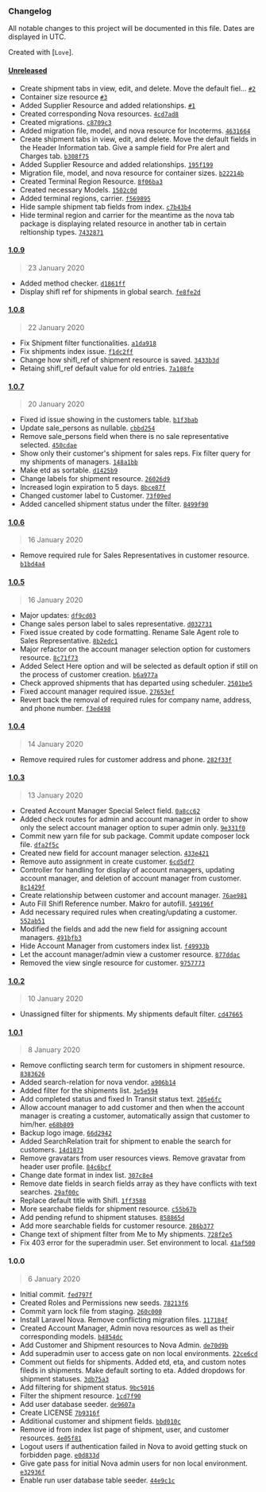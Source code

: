 ### Changelog

All notable changes to this project will be documented in this file. Dates are displayed in UTC.

Created with [`Love`].

#### [Unreleased](https://github.com/Shifl-inc/Shifl-Admin-Panel/compare/v1.0.9...HEAD)

- Create shipment tabs in view, edit, and delete. Move the default fiel… [`#2`](https://github.com/Shifl-inc/Shifl-Admin-Panel/pull/2)
- Container size resource [`#3`](https://github.com/Shifl-inc/Shifl-Admin-Panel/pull/3)
- Added Supplier Resource and added relationships. [`#1`](https://github.com/Shifl-inc/Shifl-Admin-Panel/pull/1)
- Created corresponding Nova resources. [`4cd7ad8`](https://github.com/Shifl-inc/Shifl-Admin-Panel/commit/4cd7ad8385a1af817c1f629424392a7ae1aa5ed3)
- Created migrations. [`c8709c3`](https://github.com/Shifl-inc/Shifl-Admin-Panel/commit/c8709c347e95733380b6888e58d6b06397fd664a)
- Added migration file, model, and nova resource for Incoterms. [`4631664`](https://github.com/Shifl-inc/Shifl-Admin-Panel/commit/4631664f8106f1453853a656e988d78346f309a4)
- Create shipment tabs in view, edit, and delete. Move the default fields in the Header Information tab. Give a sample field for Pre alert and Charges tab. [`b308f75`](https://github.com/Shifl-inc/Shifl-Admin-Panel/commit/b308f751453afb9f660516ce62d34517403ba6d0)
- Added Supplier Resource and added relationships. [`195f199`](https://github.com/Shifl-inc/Shifl-Admin-Panel/commit/195f19959c6f69c63036b53869b68fa98159b339)
- Migration file, model, and nova resource for container sizes. [`b22214b`](https://github.com/Shifl-inc/Shifl-Admin-Panel/commit/b22214b2ff1f7bf57142de5c936b9f5246bb6d5a)
- Created Terminal Region Resource. [`8f06ba3`](https://github.com/Shifl-inc/Shifl-Admin-Panel/commit/8f06ba336eb041351cb1ae4381128002453b9ed1)
- Created necessary Models. [`1502c0d`](https://github.com/Shifl-inc/Shifl-Admin-Panel/commit/1502c0d63b4cfdedc089f2709a6f0acc56a99256)
- Added terminal regions, carrier. [`f569895`](https://github.com/Shifl-inc/Shifl-Admin-Panel/commit/f5698951a881017b37517230fef9ae93e9bee370)
- Hide sample shipment tab fields from index. [`c7b43b4`](https://github.com/Shifl-inc/Shifl-Admin-Panel/commit/c7b43b440b75e4743d46f2fd7fad514f91978612)
- Hide terminal region and carrier for the meantime as the nova tab package is displaying related resource in another tab in certain reltionship types. [`7432871`](https://github.com/Shifl-inc/Shifl-Admin-Panel/commit/7432871d79a19831a3c13791b0ff501ec7eb39f0)

#### [1.0.9](https://github.com/Shifl-inc/Shifl-Admin-Panel/compare/v1.0.8...v1.0.9)

> 23 January 2020

- Added method checker. [`d1861ff`](https://github.com/Shifl-inc/Shifl-Admin-Panel/commit/d1861ff0dbb01db53ec4a0b11c8392d86f3d46fe)
- Display shifl ref for shipments in global search. [`fe8fe2d`](https://github.com/Shifl-inc/Shifl-Admin-Panel/commit/fe8fe2d1b264db7e2717467172479ead7c4115ba)

#### [1.0.8](https://github.com/Shifl-inc/Shifl-Admin-Panel/compare/v1.0.7...v1.0.8)

> 22 January 2020

- Fix Shipment filter functionalities. [`a1da918`](https://github.com/Shifl-inc/Shifl-Admin-Panel/commit/a1da9181c7a729b69471ed18630c12dc83bf79b9)
- Fix shipments index issue. [`f1dc2ff`](https://github.com/Shifl-inc/Shifl-Admin-Panel/commit/f1dc2ff20caf87a02ea47a248d2306b789050ac8)
- Change how shifl_ref of shipment resource is saved. [`3433b3d`](https://github.com/Shifl-inc/Shifl-Admin-Panel/commit/3433b3dd141f241a5a3816e4ad6b075987cfc803)
- Retaing shifl_ref default value for old entries. [`7a108fe`](https://github.com/Shifl-inc/Shifl-Admin-Panel/commit/7a108fe8cdad486ac8d75a5c845e3ab9a4d901db)

#### [1.0.7](https://github.com/Shifl-inc/Shifl-Admin-Panel/compare/v1.0.6...v1.0.7)

> 20 January 2020

- Fixed id issue showing in the customers table. [`b1f3bab`](https://github.com/Shifl-inc/Shifl-Admin-Panel/commit/b1f3babbfd38174fb7689af30b68244579c8d9ef)
- Update sale_persons as nullable. [`cbbd254`](https://github.com/Shifl-inc/Shifl-Admin-Panel/commit/cbbd2544b92a0c2d1730145a9eb82f3e1a6d52ba)
- Remove sale_persons field when there is no sale representative selected. [`450cdae`](https://github.com/Shifl-inc/Shifl-Admin-Panel/commit/450cdae7e8e1270f69c30051e5ef4bad8092919d)
- Show only their customer's shipment for sales reps. Fix filter query for my shipments of managers. [`148a1bb`](https://github.com/Shifl-inc/Shifl-Admin-Panel/commit/148a1bbc567084cd7b01639e8d9265738dc08317)
- Make etd as sortable. [`d1425b9`](https://github.com/Shifl-inc/Shifl-Admin-Panel/commit/d1425b91b7dc3f5c9259beb0efb74b283fd9f754)
- Change labels for shipment resource. [`26026d9`](https://github.com/Shifl-inc/Shifl-Admin-Panel/commit/26026d9b3e19a4eb8139add08c5c7070769b7f3f)
- Increased login expiration to 5 days. [`8bce87f`](https://github.com/Shifl-inc/Shifl-Admin-Panel/commit/8bce87fa4f2e0e19a4b76e541166714153045f26)
- Changed customer label to Customer. [`73f09ed`](https://github.com/Shifl-inc/Shifl-Admin-Panel/commit/73f09ed3b47ad9f6cbb4a6d7b891659ef1fc020d)
- Added cancelled shipment status under the filter. [`8499f90`](https://github.com/Shifl-inc/Shifl-Admin-Panel/commit/8499f90b4ea4ebf747c0ca3edf707d7775f84bde)

#### [1.0.6](https://github.com/Shifl-inc/Shifl-Admin-Panel/compare/v1.0.5...v1.0.6)

> 16 January 2020

- Remove required rule for Sales Representatives in customer resource. [`b1bd4a4`](https://github.com/Shifl-inc/Shifl-Admin-Panel/commit/b1bd4a46a334b10c4610f9e6d2a206d790b7738e)

#### [1.0.5](https://github.com/Shifl-inc/Shifl-Admin-Panel/compare/v1.0.4...v1.0.5)

> 16 January 2020

- Major updates: [`df9cd03`](https://github.com/Shifl-inc/Shifl-Admin-Panel/commit/df9cd03fc1645e5e08824768992e3d2effe16019)
- Change sales person label to sales representative. [`d032731`](https://github.com/Shifl-inc/Shifl-Admin-Panel/commit/d032731e173e67527b9d529db672d42a9cd02469)
- Fixed issue created by code formatting. Rename Sale Agent role to Sales Representative. [`8b2edc1`](https://github.com/Shifl-inc/Shifl-Admin-Panel/commit/8b2edc1ce5f53fc52d571d880d21271812013e5b)
- Major refactor on the account manager selection option for customers resource. [`8c71f73`](https://github.com/Shifl-inc/Shifl-Admin-Panel/commit/8c71f738b0bbd98591a373b2cb2bea401e115002)
- Added Select Here option and will be selected as default option if still on the process of customer creation. [`b6a977a`](https://github.com/Shifl-inc/Shifl-Admin-Panel/commit/b6a977aedde0e704f51dad2054ff21d2e84e52a5)
- Check approved shipments that has departed using scheduler. [`2501be5`](https://github.com/Shifl-inc/Shifl-Admin-Panel/commit/2501be57f721710891cb5b373ea6c6c76c377eb9)
- Fixed account manager required issue. [`27653ef`](https://github.com/Shifl-inc/Shifl-Admin-Panel/commit/27653ef6c8db0e1114d2fd786a209c41a59a1593)
- Revert back the removal of required rules for company name, address, and phone number. [`f3ed498`](https://github.com/Shifl-inc/Shifl-Admin-Panel/commit/f3ed4985e10eff0cd9eeb7dc763d0a2cbcd94798)

#### [1.0.4](https://github.com/Shifl-inc/Shifl-Admin-Panel/compare/v1.0.3...v1.0.4)

> 14 January 2020

- Remove required rules for customer address and phone. [`282f33f`](https://github.com/Shifl-inc/Shifl-Admin-Panel/commit/282f33f2079842e34f36cba27291bf50c3541b88)

#### [1.0.3](https://github.com/Shifl-inc/Shifl-Admin-Panel/compare/v1.0.2...v1.0.3)

> 13 January 2020

- Created Account Manager Special Select field. [`0a8cc62`](https://github.com/Shifl-inc/Shifl-Admin-Panel/commit/0a8cc623b28ab299b7691a5b667a7c757f574ed6)
- Added check routes for admin and account manager in order to show only the select account manager option to super admin only. [`9e331f0`](https://github.com/Shifl-inc/Shifl-Admin-Panel/commit/9e331f0365e57ddff8269ef6e257e3323b3f8548)
- Commit new yarn file for sub package. Commit update composer lock file. [`dfa2f5c`](https://github.com/Shifl-inc/Shifl-Admin-Panel/commit/dfa2f5c3c3034fb766cf255ab2b9cab0ec1f7dc2)
- Created new field for account manager selection. [`433e421`](https://github.com/Shifl-inc/Shifl-Admin-Panel/commit/433e421d2b67f6b219c3d8ce414b486ae52f6199)
- Remove auto assignment in create customer. [`6cd5df7`](https://github.com/Shifl-inc/Shifl-Admin-Panel/commit/6cd5df7eaeadc94b3cfd33420645d07bd9f5f1fd)
- Controller for handling for display of account managers, updating account manager, and deletion of account manager from customer. [`8c1429f`](https://github.com/Shifl-inc/Shifl-Admin-Panel/commit/8c1429f0abbb448784f6d316fad35ffe3bc8dfce)
- Create relationship between customer and account manager. [`76ae981`](https://github.com/Shifl-inc/Shifl-Admin-Panel/commit/76ae981a902bf9ed4dab3ca25fa26c0c93743054)
- Auto Fill Shifl Reference number. Makro for autofill. [`549196f`](https://github.com/Shifl-inc/Shifl-Admin-Panel/commit/549196ff4a562ed454621155a31943a12000f837)
- Add necessary required rules when creating/updating a customer. [`552ab51`](https://github.com/Shifl-inc/Shifl-Admin-Panel/commit/552ab51f0a024cad32752e0caa579d06fffae257)
- Modified the fields and add the new field for assigning account managers. [`491bfb3`](https://github.com/Shifl-inc/Shifl-Admin-Panel/commit/491bfb337c840a1b5a01182ac410aa1b5f231285)
- Hide Account Manager from customers index list. [`f49933b`](https://github.com/Shifl-inc/Shifl-Admin-Panel/commit/f49933bb71b6c6beb2242a43711ba493ec6286de)
- Let the account manager/admin view a customer resource. [`877ddac`](https://github.com/Shifl-inc/Shifl-Admin-Panel/commit/877ddacb195b28eac2a157b55f507d65dd9555d1)
- Removed the view single resource for customer. [`9757773`](https://github.com/Shifl-inc/Shifl-Admin-Panel/commit/975777355f2f58c5cd2e0648b432ec291b62410c)

#### [1.0.2](https://github.com/Shifl-inc/Shifl-Admin-Panel/compare/v1.0.1...v1.0.2)

> 10 January 2020

- Unassigned filter for shipments. My shipments default filter. [`cd47665`](https://github.com/Shifl-inc/Shifl-Admin-Panel/commit/cd47665169d4d23b5cffff38465f2d95d8194cf4)

#### [1.0.1](https://github.com/Shifl-inc/Shifl-Admin-Panel/compare/v1.0.0...v1.0.1)

> 8 January 2020

- Remove conflicting search term for customers in shipment resource. [`8383626`](https://github.com/Shifl-inc/Shifl-Admin-Panel/commit/8383626f315f265b3cf42e520bce3d9b1545ab6c)
- Added search-relation for nova vendor. [`a906b14`](https://github.com/Shifl-inc/Shifl-Admin-Panel/commit/a906b1434003f075bd836d92bab32e9acf7aafa2)
- Added filter for the shipments list. [`3e5e594`](https://github.com/Shifl-inc/Shifl-Admin-Panel/commit/3e5e594767da5a9b05c0ca9a3f0a560313a9790f)
- Add completed status and fixed In Transit status text. [`205e6fc`](https://github.com/Shifl-inc/Shifl-Admin-Panel/commit/205e6fc50e8a4738757b74ed4c92ff86f6b4d001)
- Allow account manager to add customer and then when the account manager is creating a customer, automatically assign that customer to him/her. [`e68b809`](https://github.com/Shifl-inc/Shifl-Admin-Panel/commit/e68b8098897101197ad2de676c5f5f69a5c3733c)
- Backup logo image. [`66d2942`](https://github.com/Shifl-inc/Shifl-Admin-Panel/commit/66d2942e254b1ed30cc3b8c8101a5d26dc8085df)
- Added SearchRelation trait for shipment to enable the search for customers. [`14d1873`](https://github.com/Shifl-inc/Shifl-Admin-Panel/commit/14d187360de9d64a7d7c544d0eea41d1af326ca1)
- Remove gravatars from user resources views. Remove gravatar from header user profile. [`84c6bcf`](https://github.com/Shifl-inc/Shifl-Admin-Panel/commit/84c6bcf30062e2ea479982f38a917a8fa4f0a22c)
- Change date format in index list. [`307c8e4`](https://github.com/Shifl-inc/Shifl-Admin-Panel/commit/307c8e49f3e31fc74753297dd3c78ebe937bfc54)
- Remove date fields in search fields array as they have conflicts with text searches. [`29af00c`](https://github.com/Shifl-inc/Shifl-Admin-Panel/commit/29af00c9bd04ae82afb43e087c8a097ff2b081a7)
- Replace default title with Shifl. [`1ff3588`](https://github.com/Shifl-inc/Shifl-Admin-Panel/commit/1ff3588b072cfc08fc944f3458d9ed33c547ef82)
- More searchabe fields for shipment resource. [`c55b67b`](https://github.com/Shifl-inc/Shifl-Admin-Panel/commit/c55b67b2e2a987629d1e7c3a27dbb87622729de2)
- Add pending refund to shipment statuses. [`858865d`](https://github.com/Shifl-inc/Shifl-Admin-Panel/commit/858865d90f90d056667c2518108774ad32dd98d1)
- Add more searchable fields for customer resource. [`286b377`](https://github.com/Shifl-inc/Shifl-Admin-Panel/commit/286b377180b51e97a604692507869332db002715)
- Change text of shipment filter from Me to My shipments. [`728f2e5`](https://github.com/Shifl-inc/Shifl-Admin-Panel/commit/728f2e5b14b9da563dfc44004e76cd23df7b3812)
- Fix 403 error for the superadmin user. Set environment to local. [`41af500`](https://github.com/Shifl-inc/Shifl-Admin-Panel/commit/41af50096d7801cff0f46a7b04a5b2cb59ff0b04)

#### 1.0.0

> 6 January 2020

- Initial commit. [`fed797f`](https://github.com/Shifl-inc/Shifl-Admin-Panel/commit/fed797fd09e70e3c59e75e681198c61e3b7974be)
- Created Roles and Permissions new seeds. [`78213f6`](https://github.com/Shifl-inc/Shifl-Admin-Panel/commit/78213f60f5019ce9b9398b3ba703b1d5ec657cc6)
- Commit yarn lock file from staging. [`260c000`](https://github.com/Shifl-inc/Shifl-Admin-Panel/commit/260c000cc5d7b44171b5bbcedd831bae3b26f0bc)
- Install Laravel Nova. Remove conflicting migration files. [`117184f`](https://github.com/Shifl-inc/Shifl-Admin-Panel/commit/117184f58d264fc5709d0438dfa0829f9ac9e46e)
- Created Account Manager, Admin nova resources as well as their corresponding models. [`b4854dc`](https://github.com/Shifl-inc/Shifl-Admin-Panel/commit/b4854dcb291d80a9e6aab801e362763243107db1)
- Add Customer and Shipment resources to Nova Admin. [`de70d9b`](https://github.com/Shifl-inc/Shifl-Admin-Panel/commit/de70d9b2673b708b81c91e9621fb50b9534160eb)
- Add superadmin user to access gate on non local environments. [`22ce6cd`](https://github.com/Shifl-inc/Shifl-Admin-Panel/commit/22ce6cdf2d255a8033c202e4ec1c1bc6e8ed9ed7)
- Comment out fields for shipments. Added etd, eta, and custom notes fileds in shipments. Make default sorting to eta. Added dropdows for shipment statuses. [`3db75a3`](https://github.com/Shifl-inc/Shifl-Admin-Panel/commit/3db75a34f88e59f3cddfbc14ad4fdb8c3eacc0d8)
- Add filtering for shipment status. [`9bc5016`](https://github.com/Shifl-inc/Shifl-Admin-Panel/commit/9bc5016b3e8ea6a68fed89bc7d8de211b260c8ac)
- Filter the shipment resource. [`1cd7f90`](https://github.com/Shifl-inc/Shifl-Admin-Panel/commit/1cd7f9012c12b43181215cfd5d68890f8e940aca)
- Add user database seeder. [`de9607a`](https://github.com/Shifl-inc/Shifl-Admin-Panel/commit/de9607a3d8e9f89e42d008fb222369216a9ec948)
- Create LICENSE [`7b9316f`](https://github.com/Shifl-inc/Shifl-Admin-Panel/commit/7b9316f6abad424da4470e76b59572958cf3137f)
- Additional customer and shipment fields. [`bbd010c`](https://github.com/Shifl-inc/Shifl-Admin-Panel/commit/bbd010c925c0dadadcdf5aff46ec318ab87a515e)
- Remove id from index list page of shipment, user, and customer resources. [`4e05f81`](https://github.com/Shifl-inc/Shifl-Admin-Panel/commit/4e05f81491e6d0bcd1645ea88de561251b890fbc)
- Logout users if authentication failed in Nova to avoid getting stuck on forbidden page. [`e0d833d`](https://github.com/Shifl-inc/Shifl-Admin-Panel/commit/e0d833ddd61e99d75340a6a8e5578974d1cf7c88)
- Give gate pass for initial Nova admin users for non local environment. [`e32936f`](https://github.com/Shifl-inc/Shifl-Admin-Panel/commit/e32936f2eb790d58bdbac31bf9f7c8185526ff23)
- Enable run user database table seeder. [`44e9c1c`](https://github.com/Shifl-inc/Shifl-Admin-Panel/commit/44e9c1c09a947786eaac5fa7a391b44c1f3c0cb2)
